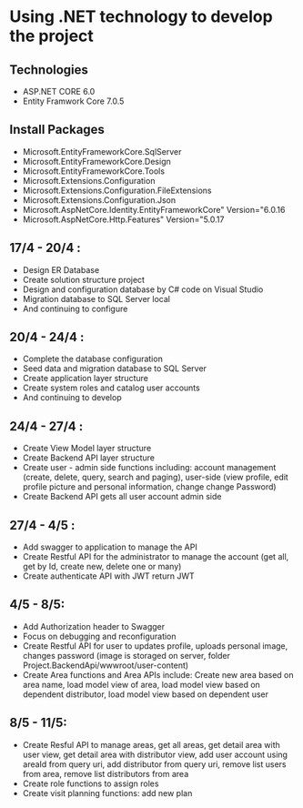 # Using .NET technology to develop the project
## Technologies
- ASP.NET CORE 6.0
- Entity Framwork Core 7.0.5
## Install Packages
- Microsoft.EntityFrameworkCore.SqlServer
- Microsoft.EntityFrameworkCore.Design
- Microsoft.EntityFrameworkCore.Tools
- Microsoft.Extensions.Configuration
- Microsoft.Extensions.Configuration.FileExtensions
- Microsoft.Extensions.Configuration.Json
- Microsoft.AspNetCore.Identity.EntityFrameworkCore" Version="6.0.16
- Microsoft.AspNetCore.Http.Features" Version="5.0.17

## 17/4 - 20/4 :
- Design ER Database
- Create solution structure project
- Design and configuration database by C# code on Visual Studio
- Migration database to SQL Server local
- And continuing to configure
## 20/4 - 24/4 :
- Complete the database configuration
- Seed data and migration database to SQL Server
- Create application layer structure
- Create system roles and catalog user accounts
- And continuing to develop
## 24/4 - 27/4 :
- Create View Model layer structure
- Create Backend API layer structure
- Create user - admin side functions including: account management (create, delete, query, search and paging), user-side (view profile, edit profile picture and personal information, change change Password)
- Create Backend API gets all user account admin side 
## 27/4 - 4/5 :
- Add swagger to application to manage the API 
- Create Restful API for the administrator to manage the account (get all, get by Id, create new, delete one or many)
- Create authenticate API with JWT return JWT
## 4/5 - 8/5: 
- Add Authorization header to Swagger
- Focus on debugging and reconfiguration
- Create Restful API for user to updates profile, uploads personal image, changes password (image is storaged on server, folder Project.BackendApi/wwwroot/user-content)
- Create Area functions and Area APIs include: Create new area based on area name, load model view of area, load model view based on dependent distributor,
load model view based on dependent user
## 8/5 - 11/5:
- Create Resful API to manage areas, get all areas, get detail area with user view, get detail area with distributor view, add user account using areaId from query uri, add distributor from query uri, remove list users from area, remove list distributors from area
- Create role functions to assign roles
- Create visit planning functions: add new plan
